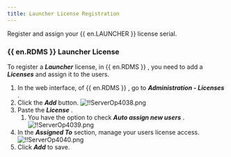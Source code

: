 ```yaml
---
title: Launcher License Registration
---
```

Register and assign your {{ en.LAUNCHER }} license serial. 

### {{ en.RDMS }} Launcher License 

To register a ***Launcher*** license, in {{ en.RDMS }} , you need to add a ***Licenses*** and assign it to the users. 

1. In the web interface, of {{ en.RDMS }} , go to ***Administration - Licenses*** . 
1. Click the ***Add*** button. 
![!!ServerOp4038.png](/img/en/server/ServerOp4038.png) 
1. Paste the ***License*** . 
    1. You have the option to check ***Auto assign new users*** . 
![!!ServerOp4039.png](/img/en/server/ServerOp4039.png) 
1. In the ***Assigned To*** section, manage your users license access. 
![!!ServerOp4040.png](/img/en/server/ServerOp4040.png) 
1. Click ***Add*** to save. 

